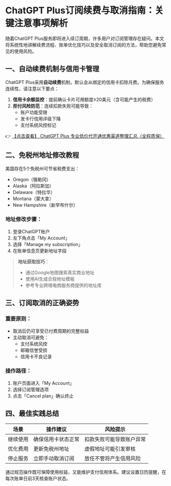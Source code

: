 # ChatGPT Plus订阅续费与取消指南：关键注意事项解析

随着ChatGPT Plus服务即将进入续订周期，许多用户对订阅管理存在疑问。本文将系统性地讲解续费流程、账单优化技巧以及安全取消订阅的方法，帮助您避免常见的使用风险。

## 一、自动续费机制与信用卡管理

ChatGPT Plus采用**自动续费**机制，默认会从绑定的信用卡扣除月费。为确保服务连续性，请注意以下要点：

1. **信用卡余额监控**：提前确认卡片可用额度≥20美元（含可能产生的税费）
2. **拒付风险防范**：连续扣款失败可能导致：
   - 账户功能受限
   - 发卡行信用评级下降
   - 支付系统风控标记

👉 [【点击查看】 ChatGPT Plus 专业低价代开通优惠渠道整理汇总（全程质保）](https://bit.ly/DaiKai)

## 二、免税州地址修改教程

美国存在5个免税州可节省税费支出：
- Oregon（俄勒冈）
- Alaska（阿拉斯加）
- Delaware（特拉华）
- Montana（蒙大拿）
- New Hampshire（新罕布什尔）

### 地址修改步骤：
1. 登录ChatGPT账户
2. 左下角点击「My Account」
3. 选择「Manage my subscription」
4. 在账单信息页更新地址字段

> **地址获取技巧**：
> - 通过Google地图搜索真实商业地址
> - 使用AI生成合规地址模板
> - 参考专业跨境电商服务商提供的地址库

## 三、订阅取消的正确姿势

### 重要原则：
- 取消后仍可享受已付费周期的完整权益
- 主动取消可避免：
  - 支付系统风控
  - 邮箱信誉受损
  - 信用卡不良记录

### 操作路径：
1. 账户页面进入「My Account」
2. 选择订阅管理选项
3. 点击「Cancel plan」确认终止

## 四、最佳实践总结

| 场景 | 操作建议 | 风险提示 |
|------|----------|----------|
| 继续使用 | 确保信用卡状态正常 | 扣款失败可能导致账户异常 |
| 优化费用 | 更新免税州地址 | 虚假地址可能引发审核 |
| 停止服务 | 立即手动取消订阅 | 放任不管将产生信用风险 |

通过规范操作既可保障使用权益，又能维护支付信用体系。建议设置日历提醒，在每次账单日前3天核查账户状态。